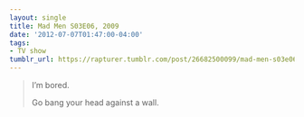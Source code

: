 ```yaml
---
layout: single
title: Mad Men S03E06, 2009
date: '2012-07-07T01:47:00-04:00'
tags:
- TV show
tumblr_url: https://rapturer.tumblr.com/post/26682500099/mad-men-s03e06-2009
---
```

> I’m bored.
> 
> Go bang your head against a wall.

